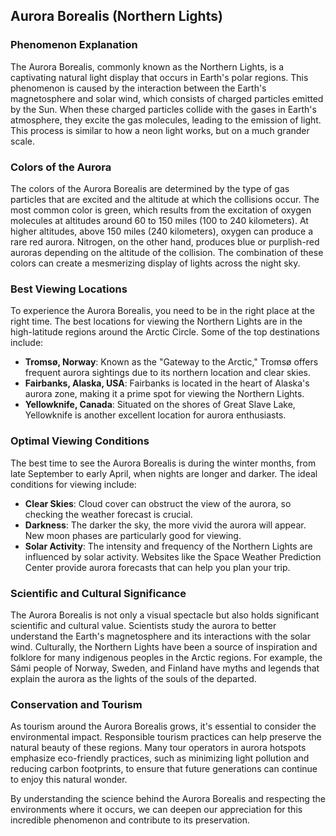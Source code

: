 ## Aurora Borealis (Northern Lights)

### Phenomenon Explanation

The Aurora Borealis, commonly known as the Northern Lights, is a captivating natural light display that occurs in Earth's polar regions. This phenomenon is caused by the interaction between the Earth's magnetosphere and solar wind, which consists of charged particles emitted by the Sun. When these charged particles collide with the gases in Earth's atmosphere, they excite the gas molecules, leading to the emission of light. This process is similar to how a neon light works, but on a much grander scale.

### Colors of the Aurora

The colors of the Aurora Borealis are determined by the type of gas particles that are excited and the altitude at which the collisions occur. The most common color is green, which results from the excitation of oxygen molecules at altitudes around 60 to 150 miles (100 to 240 kilometers). At higher altitudes, above 150 miles (240 kilometers), oxygen can produce a rare red aurora. Nitrogen, on the other hand, produces blue or purplish-red auroras depending on the altitude of the collision. The combination of these colors can create a mesmerizing display of lights across the night sky.

### Best Viewing Locations

To experience the Aurora Borealis, you need to be in the right place at the right time. The best locations for viewing the Northern Lights are in the high-latitude regions around the Arctic Circle. Some of the top destinations include:

- **Tromsø, Norway**: Known as the "Gateway to the Arctic," Tromsø offers frequent aurora sightings due to its northern location and clear skies.
- **Fairbanks, Alaska, USA**: Fairbanks is located in the heart of Alaska's aurora zone, making it a prime spot for viewing the Northern Lights.
- **Yellowknife, Canada**: Situated on the shores of Great Slave Lake, Yellowknife is another excellent location for aurora enthusiasts.

### Optimal Viewing Conditions

The best time to see the Aurora Borealis is during the winter months, from late September to early April, when nights are longer and darker. The ideal conditions for viewing include:

- **Clear Skies**: Cloud cover can obstruct the view of the aurora, so checking the weather forecast is crucial.
- **Darkness**: The darker the sky, the more vivid the aurora will appear. New moon phases are particularly good for viewing.
- **Solar Activity**: The intensity and frequency of the Northern Lights are influenced by solar activity. Websites like the Space Weather Prediction Center provide aurora forecasts that can help you plan your trip.

### Scientific and Cultural Significance

The Aurora Borealis is not only a visual spectacle but also holds significant scientific and cultural value. Scientists study the aurora to better understand the Earth's magnetosphere and its interactions with the solar wind. Culturally, the Northern Lights have been a source of inspiration and folklore for many indigenous peoples in the Arctic regions. For example, the Sámi people of Norway, Sweden, and Finland have myths and legends that explain the aurora as the lights of the souls of the departed.

### Conservation and Tourism

As tourism around the Aurora Borealis grows, it's essential to consider the environmental impact. Responsible tourism practices can help preserve the natural beauty of these regions. Many tour operators in aurora hotspots emphasize eco-friendly practices, such as minimizing light pollution and reducing carbon footprints, to ensure that future generations can continue to enjoy this natural wonder.

By understanding the science behind the Aurora Borealis and respecting the environments where it occurs, we can deepen our appreciation for this incredible phenomenon and contribute to its preservation.